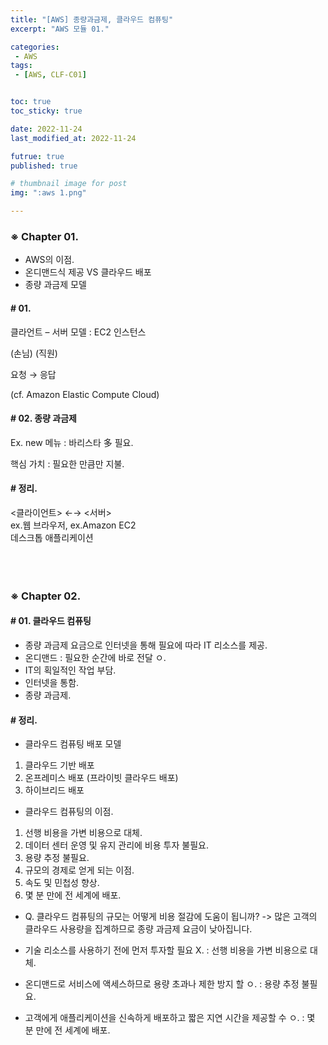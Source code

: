 ```yaml
---
title: "[AWS] 종량과금제, 클라우드 컴퓨팅"
excerpt: "AWS 모듈 01."

categories:
 - AWS
tags:
 - [AWS, CLF-C01]


toc: true
toc_sticky: true

date: 2022-11-24
last_modified_at: 2022-11-24

futrue: true
published: true

# thumbnail image for post
img: ":aws 1.png"

---
```


<!-- outline-start -->





### ※ Chapter 01.

- AWS의 이점.
- 온디맨드식 제공 VS 클라우드 배포
- 종량 과금제 모델



#### # 01.

클라언트 – 서버 모델 : EC2 인스턴스

 (손님)      (직원)

 요청    →   응답

(cf. Amazon Elastic Compute Cloud)



#### # 02. 종량 과금제

Ex. new 메뉴 : 바리스타 多 필요.

핵심 가치 : 필요한 만큼만 지불.



#### # 정리.

<클라이언트>      ←→            <서버>
<br/>
ex.웹 브라우저,             ex.Amazon EC2
<br/>
데스크톱 애플리케이션
<br/><br/><br/><br/>



### ※ Chapter 02. 


#### # 01. 클라우드 컴퓨팅

- 종량 과금제 요금으로 인터넷을 통해 필요에 따라 IT 리소스를 제공.
- 온디맨드 : 필요한 순간에 바로 전달 ㅇ.
- IT의 획일적인 작업 부담.
- 인터넷을 통함.
- 종량 과금제.



#### # 정리.

- 클라우드 컴퓨팅 배포 모델
 1. 클라우드 기반 배포
 1. 온프레미스 배포 (프라이빗 클라우드 배포)
 1. 하이브리드 배포


- 클라우드 컴퓨팅의 이점.
 1. 선행 비용을 가변 비용으로 대체.
 1. 데이터 센터 운영 및 유지 관리에 비용 투자 불필요.
 1. 용량 추정 불필요.
 1. 규모의 경제로 얻게 되는 이점.
 1. 속도 및 민첩성 향상.
 1. 몇 분 만에 전 세계에 배포.


- Q. 클라우드 컴퓨팅의 규모는 어떻게 비용 절감에 도움이 됩니까?
   -> 많은 고객의 클라우드 사용량을 집계하므로 종량 과금제 요금이 낮아집니다.

- 기술 리소스를 사용하기 전에 먼저 투자할 필요 X.
 : 선행 비용을 가변 비용으로 대체.

- 온디맨드로 서비스에 액세스하므로 용량 초과나 제한 방지 할 ㅇ.
 : 용량 추정 불필요.

- 고객에게 애플리케이션을 신속하게 배포하고 짧은 지연 시간을 제공할 수 ㅇ.
 : 몇 분 만에 전 세계에 배포.